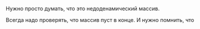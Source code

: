 Нужно просто думать, что это недоденамический массив.


Всегда надо проверять, что массив пуст в конце.
И нужно помнить, что 